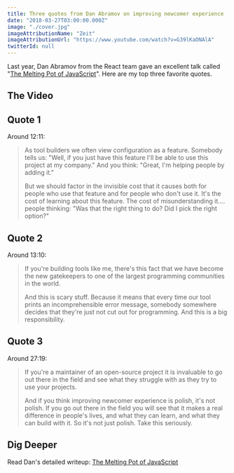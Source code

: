 ```yaml
---
title: Three quotes from Dan Abramov on improving newcomer experience
date: "2018-03-27T03:00:00.000Z"
image: "./cover.jpg"
imageAttributionName: "Zeit"
imageAttributionUrl: "https://www.youtube.com/watch?v=G39lKaONAlA"
twitterId: null
---
```


Last year, Dan Abramov from the React team gave an excellent talk called "[The Melting Pot of JavaScript](https://www.youtube.com/watch?v=G39lKaONAlA)". Here are my top three favorite quotes.

<post-separator></post-separator>

## The Video

<div><responsive-iframe width="560" height="315" src="https://www.youtube.com/embed/G39lKaONAlA" frameborder="0" allow="autoplay; encrypted-media" allowfullscreen></responsive-iframe></div>

## Quote 1

Around 12:11:

> As tool builders we often view configuration as a feature. Somebody tells us: "Well, if you just have this feature I'll be able to use this project at my company." And you think: "Great, I'm helping people by adding it."
>
> But we should factor in the invisible cost that it causes both for people who use that feature and for people who don't use it. It's the cost of learning about this feature. The cost of misunderstanding it.…people thinking: "Was that the right thing to do? Did I pick the right option?"

## Quote 2

Around 13:10:

> If you're building tools like me, there's this fact that we have become the new gatekeepers to one of the largest programming communities in the world.
>
> And this is scary stuff. Because it means that every time our tool prints an incomprehensible error message, somebody somewhere decides that they're just not cut out for programming. And this is a big responsibility.

## Quote 3

Around 27:19:

> If you're a maintainer of an open-source project it is invaluable to go out there in the field and see what they struggle with as they try to use your projects.
>
> And if you think improving newcomer experience is polish, it's not polish. If you go out there in the field you will see that it makes a real difference in people's lives, and what they can learn, and what they can build with it. So it's not just polish. Take this seriously.

## Dig Deeper

Read Dan's detailed writeup: [The Melting Pot of JavaScript](https://increment.com/development/the-melting-pot-of-javascript/)
